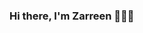 ### Hi there, I'm Zarreen 🙋🏾‍♀️

<!--
**Zarreen-Davis/Zarreen-Davis** is a ✨ _special_ ✨ repository because its `README.md` (this file) appears on your GitHub profile.

- 🔭 I’m currently working on developing my knowledge with projects !
- 🌱 I have some working knowledge of Python, HTML, CSS & Javascript, Ruby and C++
- 🎉 I’m particularly interested in Python and HTML, CSS & Javascript
- 😄 Pronouns: She/Her 
- ⚡ Fun fact: Anime is life 😙✌🏾
